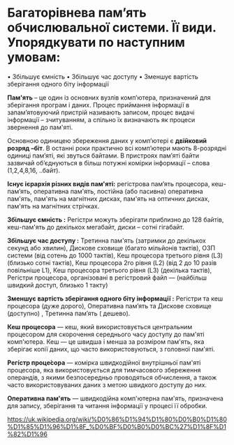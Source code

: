 # Багаторівнева пам’ять обчислювальної системи. Її види. Упорядкувати по наступним умовам:
• Збільшує ємність
• Збільшує час доступу
• Зменшує вартість зберігання одного біту інформації

**Пам'ять** – це один із основних вузлів комп’ютера, призначений для зберігання програм і даних. Процес приймання інформації в запам’ятовуючий пристрій називають записом, процес видачі інформації – зчитуванням, а спільно їх визначають як процеси звернення до пам'яті. 

Основною одиницею збереження даних у комп’ютері є **двійковий розряд –біт**. В останні роки практично всі комп’ютери мають 8-розрядні одиниці пам’яті, які звуться байтами. В пристроях пам’яті байти зазвичай об’єднуються в більш потужні комірки інформації – слова (1,2,4,8,16, ..байт). 

**Існує ієрархія різних видів пам'яті:** регістрова пам’ять процесора, кеш-пам’ять, оперативна пам'ять, постійна (або пасивна) оперативна пам'ять, пам'ять на магнітних дисках, пам'ять на оптичних дисках, пам'ять на магнітних стрічках. 

**Збільшує ємність :**  Регістри можуть зберігати приблизно до 128 байтів, кеш-пам'ять до декількох мегабайт, диски – сотні гігабайт.

**Збільшує час доступу :** Третинна пам'ять (затримки до декількох секунд або хвилин),  Дискове сховище (багато мільйонів тактів),  ОЗП системи (від сотень до 1000 тактів), Кеш процесора третього рівня (L3) (близько сотні тактів),  Кеш процесора 2го рівня (L2)  (від 2 до 10 разів повільніше L1), Кеш процесора третього рівня (L3) (декілька тактів), Регістри процесора, організовані в регістровий файл — (найбільш швидкий доступ, близько 1 такту) 

**Зменшує вартість зберігання одного біту інформації :**
Регістри та кеш  процесора (дуже дорого), Оперативна пам’ять та Дискове сховище (доступно) , Третинна пам’ять ( дешево). 

**Кеш процесора** — кеш, який використовується центральним процесором для скорочення середнього часу доступу до пам'яті комп'ютера. Кеш — це швидша і менша за розміром пам'ять, яка зберігає копії даних, що часто використовуються, з головної пам'яті. 

**Регі́стр проце́сора** — комірка швидкодійної внутрішньої пам'яті процесора, яка використовується для тимчасового збереження операндів, з якими безпосередньо проводяться обчислення, а також часто використовуваних даних з метою швидкого доступу до них. 

**Оперативна пам'ять** — швидкодійна комп'ютерна пам'ять, призначена для запису, зберігання та читання інформації у процесі її обробки.


https://uk.wikipedia.org/wiki/%D0%86%D1%94%D1%80%D0%B0%D1%80%D1%85%D1%96%D1%8F_%D0%BF%D0%B0%D0%BC%27%D1%8F%D1%82%D1%96
